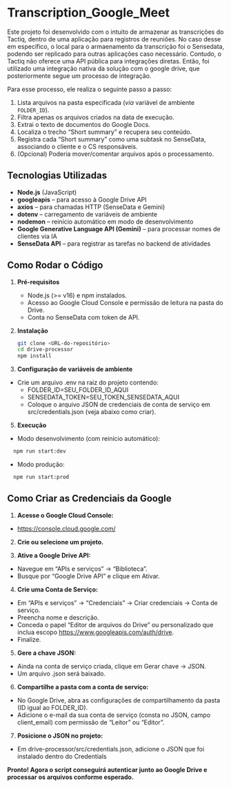 # Transcription_Google_Meet

Este projeto foi desenvolvido com o intuito de armazenar as transcrições do Tactiq, dentro de uma aplicação para registros de reuniões. No caso desse em específico, o local para o armaenamento da transcrição foi o Sensedata, podendo ser replicado para outras aplicações caso necessário.
Contudo, o Tactiq não oferece uma API pública para integrações diretas. Então, foi utilizado uma integração nativa da solução com o google drive, que posteriormente segue um processo de integração.

Para esse processo, ele realiza o seguinte passo a passo:

1. Lista arquivos na pasta especificada (_via_ variável de ambiente `FOLDER_ID`).
2. Filtra apenas os arquivos criados na data de execução.
3. Extrai o texto de documentos do Google Docs.
4. Localiza o trecho “Short summary” e recupera seu conteúdo.
5. Registra cada “Short summary” como uma subtask no SenseData, associando o cliente e o CS responsáveis.
6. (Opcional) Poderia mover/comentar arquivos após o processamento.

## Tecnologias Utilizadas
- **Node.js** (JavaScript)
- **googleapis** – para acesso à Google Drive API  
- **axios** – para chamadas HTTP (SenseData e Gemini)  
- **dotenv** – carregamento de variáveis de ambiente  
- **nodemon** – reinício automático em modo de desenvolvimento  
- **Google Generative Language API (Gemini)** – para processar nomes de clientes via IA  
- **SenseData API** – para registrar as tarefas no backend de atividades  

## Como Rodar o Código

1. **Pré-requisitos**  
   - Node.js (>= v16) e npm instalados.  
   - Acesso ao Google Cloud Console e permissão de leitura na pasta do Drive.  
   - Conta no SenseData com token de API.

2. **Instalação**
   
   ```bash
   git clone <URL-do-repositório>
   cd drive-processor
   npm install
   ```

4. **Configuração de variáveis de ambiente**
   
- Crie um arquivo .env na raiz do projeto contendo:
   - FOLDER_ID=SEU_FOLDER_ID_AQUI
   - SENSEDATA_TOKEN=SEU_TOKEN_SENSEDATA_AQUI
   - Coloque o arquivo JSON de credenciais de conta de serviço em src/credentials.json (veja abaixo como criar).

5. **Execução**

- Modo desenvolvimento (com reinício automático):

```bash
  npm run start:dev
```

- Modo produção:

```bash
  npm run start:prod
```

## Como Criar as Credenciais da Google
  
  1. **Acesse o Google Cloud Console:**
  
  - https://console.cloud.google.com/

  2. **Crie ou selecione um projeto.**

  3. **Ative a Google Drive API:**

  - Navegue em “APIs e serviços” → “Biblioteca”.
  - Busque por “Google Drive API” e clique em Ativar.

  4. **Crie uma Conta de Serviço:**

  - Em “APIs e serviços” → “Credenciais” → Criar credenciais → Conta de serviço.
  - Preencha nome e descrição.
  - Conceda o papel “Editor de arquivos do Drive” ou personalizado que inclua escopo https://www.googleapis.com/auth/drive.
  - Finalize.

  5. **Gere a chave JSON:**

  - Ainda na conta de serviço criada, clique em Gerar chave → JSON.
  - Um arquivo .json será baixado.

  6. **Compartilhe a pasta com a conta de serviço:**

  - No Google Drive, abra as configurações de compartilhamento da pasta (ID igual ao FOLDER_ID).
  - Adicione o e-mail da sua conta de serviço (consta no JSON, campo client_email) com permissão de “Leitor” ou “Editor”.

  7. **Posicione o JSON no projeto:**

  - Em drive-processor/src/credentials.json, adicione o JSON que foi instalado dentro do Credentials
  
**Pronto! Agora o script conseguirá autenticar junto ao Google Drive e processar os arquivos conforme esperado.**
   
